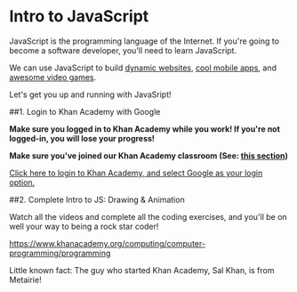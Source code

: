 # Intro to JavaScript

JavaScript is the programming language of the Internet. If you're going to become a software developer, you'll need to learn JavaScript.

We can use JavaScript to build [dynamic websites](https://en.wikipedia.org/wiki/Dynamic_web_page), [cool mobile apps](http://ionicframework.com/), and [awesome video games](http://www.phaser.io/).

Let's get you up and running with JavaSript!

##1. Login to Khan Academy with Google

**Make sure you logged in to Khan Academy while you work! If you're not logged-in, you will lose your progress!**

**Make sure you've joined our Khan Academy classroom (See: [this section](the-internet.md))**

[Click here to login to Khan Academy, and select Google as your login option.](https://www.khanacademy.org/login?continue=%2Fcomputing%2Fcomputer-programming%2Fprogramming)

##2. Complete Intro to JS: Drawing & Animation

Watch all the videos and complete all the coding exercises, and you'll be on well your way to being a rock star coder!

https://www.khanacademy.org/computing/computer-programming/programming

Little known fact: The guy who started Khan Academy, Sal Khan, is from Metairie!
